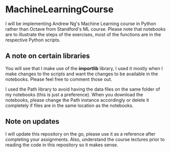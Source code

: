 # MachineLearningCourse
I will be implementing Andrew Ng's Machine Learning course in Python rather than Octave from Standford's ML course.
Please note that notebooks are to illustrate the steps of the exercises, most of the functions are in the respective
Python scripts. 

## A note on certain libraries
You will see that I make use of the **importlib** library, I used it mostly when I make changes to the scripts and want
the changes to be available in the notebooks. Please feel free to comment those out.

I used the Path library to avoid having the data files on the same folder of my notebooks (this is just a preference).
When you download the notebooks, please change the Path instance accordingly or delete it completely if files
are in the same location as the notebooks.

## Note on updates
I will update this repository on the go, please use it as a reference after completing your assignments. Also, understand
the course lectures prior to reading the code in this repository so it makes sense.

